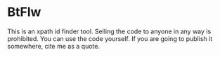 # BtFlw

This is an xpath id finder tool.
Selling the code to anyone in any way is prohibited.
You can use the code yourself.
If you are going to publish it somewhere, cite me as a quote.
